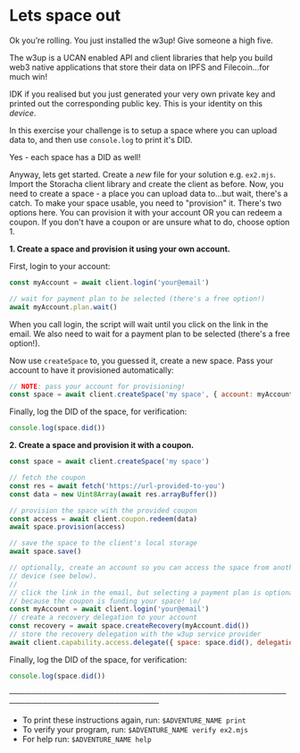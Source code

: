 # Lets space out

Ok you’re rolling. You just installed the w3up! Give someone a high five.

The w3up is a UCAN enabled API and client libraries that help you build web3 native applications that store their data on IPFS and Filecoin...for much win!

IDK if you realised but you just generated your very own private key and printed out the corresponding public key. This is your identity on this _device_.

In this exercise your challenge is to setup a space where you can upload data to, and then use `console.log` to print it's DID.

Yes - each space has a DID as well!

Anyway, lets get started. Create a _new_ file for your solution e.g. `ex2.mjs`. Import the Storacha client library and create the client as before. Now, you need to create a space - a place you can upload data to...but wait, there's a catch. To make your space usable, you need to "provision" it. There's two options here. You can provision it with your account OR you can redeem a coupon. If you don't have a coupon or are unsure what to do, choose option 1.

**1. Create a space and provision it using your own account.**

First, login to your account:

```js
const myAccount = await client.login('your@email')

// wait for payment plan to be selected (there's a free option!)
await myAccount.plan.wait()
```

When you call login, the script will wait until you click on the link in the email. We also need to wait for a payment plan to be selected (there's a free option!).

Now use `createSpace` to, you guessed it, create a new space. Pass your account to have it provisioned automatically:

```js
// NOTE: pass your account for provisioning!
const space = await client.createSpace('my space', { account: myAccount })
```

Finally, log the DID of the space, for verification:

```js
console.log(space.did())
```

**2. Create a space and provision it with a coupon.**

```js
const space = await client.createSpace('my space')

// fetch the coupon
const res = await fetch('https://url-provided-to-you')
const data = new Uint8Array(await res.arrayBuffer())

// provision the space with the provided coupon
const access = await client.coupon.redeem(data)
await space.provision(access)

// save the space to the client's local storage
await space.save()

// optionally, create an account so you can access the space from another
// device (see below).
//
// click the link in the email, but selecting a payment plan is optional, 
// because the coupon is funding your space! \o/
const myAccount = await client.login('your@email')
// create a recovery delegation to your account
const recovery = await space.createRecovery(myAccount.did())
// store the recovery delegation with the w3up service provider
await client.capability.access.delegate({ space: space.did(), delegations: [recovery] })
```

Finally, log the DID of the space, for verification:

```js
console.log(space.did())
```

─────────────────────────────────────────────────────────────────────────────
* To print these instructions again, run: `$ADVENTURE_NAME print`
* To verify your program, run: `$ADVENTURE_NAME verify ex2.mjs`
* For help run: `$ADVENTURE_NAME help`
